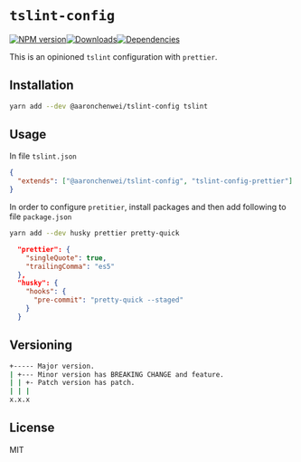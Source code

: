 # `tslint-config`

[![`NPM version`](https://img.shields.io/npm/v/@aaronchenwei/tslint-config.svg?style=flat)](https://www.npmjs.com/package/@aaronchenwei/tslint-config)[![`Downloads`](http://img.shields.io/npm/dm/@aaronchenwei/tslint-config.svg?style=flat)](https://www.npmjs.com/package/@aaronchenwei/tslint-config)[![`Dependencies`](https://david-dm.org/aaronchenwei/tslint-config.svg)](https://david-dm.org/aaronchenwei/tslint-config.svg)

This is an opinioned `tslint` configuration with `prettier`.

## Installation

```sh
yarn add --dev @aaronchenwei/tslint-config tslint
```

## Usage

In file `tslint.json`

```json
{
  "extends": ["@aaronchenwei/tslint-config", "tslint-config-prettier"]
}
```

In order to configure `pretitier`, install packages and then add following to file `package.json`

```sh
yarn add --dev husky prettier pretty-quick
```

```json
  "prettier": {
    "singleQuote": true,
    "trailingComma": "es5"
  },
  "husky": {
    "hooks": {
      "pre-commit": "pretty-quick --staged"
    }
  }
```

## Versioning

```sh
+----- Major version.
| +--- Minor version has BREAKING CHANGE and feature.
| | +- Patch version has patch.
| | |
x.x.x
```

## License

MIT
